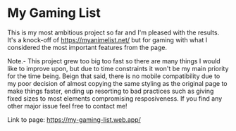 # My Gaming List

This is my most ambitious project so far and I'm pleased with the results. It's a knock-off of https://myanimelist.net/ but for gaming with what I considered the most important features from the page.

Note.- This project grew too big too fast so there are many things I would like to improve upon, but due to time constraints it won't be my main priority for the time being. Beign that said, there is no mobile compatibility due to my poor decision of almost copying the same styling as the original page to make things faster, ending up resorting to bad practices such as giving fixed sizes to most elements compromising resposiveness. 
If you find any other major issue feel free to contact me!

Link to page:
  https://my-gaming-list.web.app/
